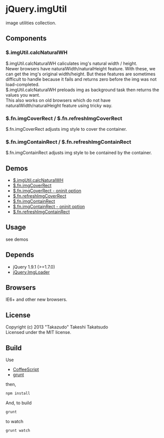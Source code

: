 # jQuery.imgUtil

image utilities collection.

## Components

### $.imgUtil.calcNaturalWH

$.imgUtil.calcNaturalWH caliculates img's natural width / height.  
Newer browsers have naturalWidth/naturalHeight feature. With these, we can get the img's original width/height. But these features are sometimes difficult to handle because it fails and returns zero before the img was not load-completed.  
$.imgUtil.calcNaturalWH preloads img as background task then returns the values you want.  
This also works on old browsers which do not have naturalWidth/naturalHeight feature using tricky way.

### $.fn.imgCoverRect / $.fn.refreshImgCoverRect

$.fn.imgCoverRect adjusts img style to cover the container.

### $.fn.imgContainRect / $.fn.refreshImgContainRect

$.fn.imgContainRect adjusts img style to be contained by the container.

## Demos

* [$.imgUtil.calcNaturalWH](http://takazudo.github.io/jQuery.imgUtil/demos/calcNaturalWH/)
* [$.fn.imgCoverRect](http://takazudo.github.io/jQuery.imgUtil/demos/imgCoverRect/)
* [$.fn.imgCoverRect - oninit option](http://takazudo.github.io/jQuery.imgUtil/demos/imgCoverRect_oninit/)
* [$.fn.refreshImgCoverRect](http://takazudo.github.io/jQuery.imgUtil/demos/imgCoverRect_refresh/)
* [$.fn.imgContainRect](http://takazudo.github.io/jQuery.imgUtil/demos/imgContainRect/)
* [$.fn.imgContainRect - oninit option](http://takazudo.github.io/jQuery.imgUtil/demos/imgContainRect_oninit/)
* [$.fn.refreshImgContainRect](http://takazudo.github.io/jQuery.imgUtil/demos/imgContainRect_refresh/)

## Usage

see demos

## Depends

* jQuery 1.9.1 (>=1.7.0)
* [jQuery.ImgLoader](https://github.com/Takazudo/jQuery.ImgLoader)

## Browsers

IE6+ and other new browsers.  

## License

Copyright (c) 2013 "Takazudo" Takeshi Takatsudo  
Licensed under the MIT license.

## Build

Use

 * [CoffeeScript][coffeescript]
 * [grunt][grunt]

then,

```bash
npm install
```
And, to build

```bash
grunt
```

to watch

```bash
grunt watch
```

[coffeescript]: http://coffeescript.org "CoffeeScript"
[grunt]: http://gruntjs.com "grunt"
